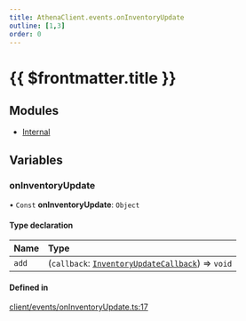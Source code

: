 ```yaml
---
title: AthenaClient.events.onInventoryUpdate
outline: [1,3]
order: 0
---
```


# {{ $frontmatter.title }}


## Modules

- [Internal](client_events_onInventoryUpdate_Internal.md)

## Variables

### onInventoryUpdate

• `Const` **onInventoryUpdate**: `Object`

#### Type declaration

| Name | Type |
| :------ | :------ |
| `add` | (`callback`: [`InventoryUpdateCallback`](client_events_onInventoryUpdate_Internal.md#InventoryUpdateCallback)) => `void` |

#### Defined in

[client/events/onInventoryUpdate.ts:17](https://github.com/Stuyk/altv-athena/blob/627294b/src/core/client/events/onInventoryUpdate.ts#L17)
